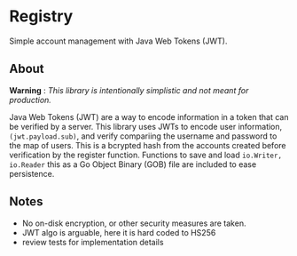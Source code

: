# Registry

Simple account management with Java Web Tokens (JWT).

## About

**Warning** : *This library is intentionally simplistic and not meant for production.*

Java Web Tokens (JWT) are a way to encode information in a token that can be verified by a server. This library uses JWTs to encode user information, `(jwt.payload.sub)`, and verify compariing the username and password to the map of users.  This is a bcrypted hash from the accounts created before verification by the register function.  Functions to save and load `io.Writer, io.Reader` this as a Go Object Binary (GOB) file are included to ease persistence.

## Notes
- No on-disk encryption, or other security measures are taken.
- JWT algo is arguable, here it is hard coded to HS256
- review tests for implementation details
